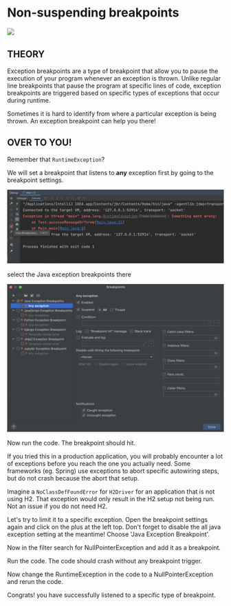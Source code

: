 # Non-suspending breakpoints
![](https://badgen.net/badge/level/basic/green?icon=awesome)

## THEORY

Exception breakpoints are a type of breakpoint that allow you to pause the execution of your program whenever an exception is thrown. 
Unlike regular line breakpoints that pause the program at specific lines of code, exception breakpoints are triggered based on specific types of exceptions that occur during runtime.

Sometimes it is hard to identify from where a particular exception is being thrown.
An exception breakpoint can help you there!

## OVER TO YOU!

Remember that `RuntimeException`?

We will set a breakpoint that listens to **any** exception first by going to the breakpoint settings.

![Breakpoint settings](../../../images/breakpoint_settings.png)

select the Java exception breakpoints there

![Java exception breakpoints](../../../images/exception_breakpoints_1.png)

Now run the code. 
The breakpoint should hit. 

If you tried this in a production application, you will probably encounter a lot of exceptions before you reach the one you actually need. 
Some frameworks (eg. Spring) use exceptions to abort specific autowiring steps, but do not crash because the abort that setup. 

Imagine a `NoClassDefFoundError` for `H2Driver` for an application that is not using H2. 
That exception would only result in the H2 setup not being run. Not an issue if you do not need H2.

Let's try to limit it to a specific exception. Open the breakpoint settings again and click on the plus at the left top. Don't forget to disable the all java exception setting at the meantime!
Choose 'Java Exception Breakpoint'.

Now in the filter search for NullPointerException and add it as a breakpoint.

Run the code. The code should crash without any breakpoint trigger. 

Now change the RuntimeException in the code to a NullPointerException and rerun the code.

Congrats! you have successfully listened to a specific type of breakpoint.
